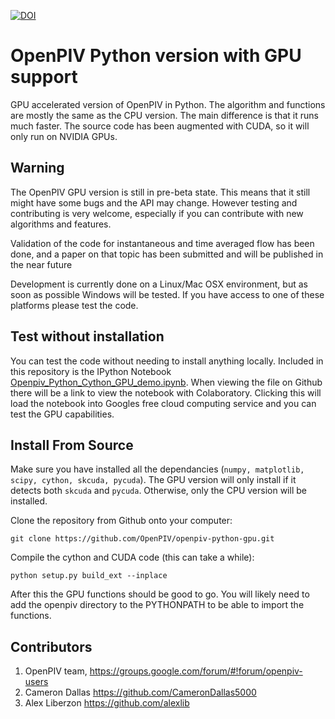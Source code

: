 
[![DOI](https://zenodo.org/badge/148214993.svg)](https://zenodo.org/badge/latestdoi/148214993)

# OpenPIV Python version with GPU support
GPU accelerated version of OpenPIV in Python. The algorithm and functions are mostly the same 
as the CPU version. The main difference is that it runs much faster. The source code has been 
augmented with CUDA, so it will only run on NVIDIA GPUs.


## Warning
The OpenPIV GPU version is still in pre-beta state. This means that
it still might have some bugs and the API may change. However testing and contributing
is very welcome, especially if you can contribute with new algorithms and features.

Validation of the code for instantaneous and time averaged flow has been done, and a 
paper on that topic has been submitted and will be published in the near future

Development is currently done on a Linux/Mac OSX environment, but as soon as possible 
Windows will be tested. If you have access to one of these platforms
please test the code. 


## Test without installation
You can test the code without needing to install anything locally. Included in this 
repository is the IPython Notebook [Openpiv_Python_Cython_GPU_demo.ipynb](Openpiv_Python_Cython_GPU_demo.ipynb). 
When viewing the file on Github there will be a link to view the notebook with Colaboratory. 
Clicking this will load the notebook into Googles free cloud computing service and you can test
the GPU capabilities. 


## Install From Source

Make sure you have installed all the dependancies (`numpy, matplotlib, scipy, cython, skcuda, pycuda`).
The GPU version will only install if it detects both `skcuda` and `pycuda`. Otherwise, only the CPU version will be installed. 

Clone the repository from Github onto your computer:

    git clone https://github.com/OpenPIV/openpiv-python-gpu.git

Compile the cython and CUDA code (this can take a while):

    python setup.py build_ext --inplace
  
After this the GPU functions should be good to go. You will likely need to add the openpiv directory to the PYTHONPATH to be able to import the functions. 
  

## Contributors
1. OpenPIV team, https://groups.google.com/forum/#!forum/openpiv-users
2. Cameron Dallas https://github.com/CameronDallas5000
3. Alex Liberzon https://github.com/alexlib
